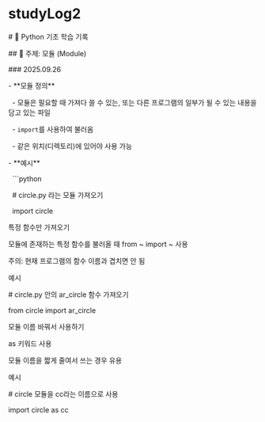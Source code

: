 # studyLog2

\# 📘 Python 기초 학습 기록



\## 📌 주제: 모듈 (Module)



\### 2025.09.26

\- \*\*모듈 정의\*\*  

&nbsp; - 모듈은 필요할 때 가져다 쓸 수 있는, 또는 다른 프로그램의 일부가 될 수 있는 내용을 담고 있는 파일  

&nbsp; - `import`를 사용하여 불러옴  

&nbsp; - 같은 위치(디렉토리)에 있어야 사용 가능  



\- \*\*예시\*\*

&nbsp; ```python

&nbsp; # circle.py 라는 모듈 가져오기

&nbsp; import circle



특정 함수만 가져오기



모듈에 존재하는 특정 함수를 불러올 때 from ~ import ~ 사용



주의: 현재 프로그램의 함수 이름과 겹치면 안 됨



예시

\# circle.py 안의 ar\_circle 함수 가져오기

from circle import ar\_circle



모듈 이름 바꿔서 사용하기

as 키워드 사용

모듈 이름을 짧게 줄여서 쓰는 경우 유용



예시

\# circle 모듈을 cc라는 이름으로 사용

import circle as cc



